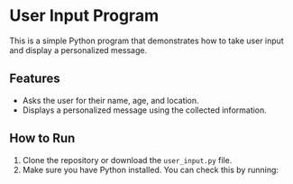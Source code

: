# User Input Program

This is a simple Python program that demonstrates how to take user input and display a personalized message.

## Features
- Asks the user for their name, age, and location.
- Displays a personalized message using the collected information.

## How to Run

1. Clone the repository or download the `user_input.py` file.
2. Make sure you have Python installed. You can check this by running:
   ```bash
   
